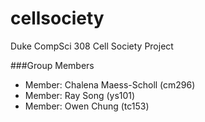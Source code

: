 # cellsociety 

Duke CompSci 308 Cell Society Project

###Group Members
+ Member: Chalena Maess-Scholl (cm296)
+ Member: Ray Song (ys101)
+ Member: Owen Chung (tc153)